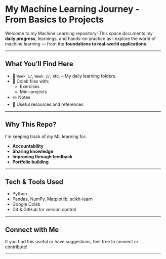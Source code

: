 # My Machine Learning Journey - From Basics to Projects

Welcome to my Machine Learning repository! 
This space documents my **daily progress**, learnings, and hands-on practice as I explore the world of machine learning — from the **foundations to real-world applications**.

---

##  What You’ll Find Here

- 📁 `Week 1/`, `Week 2/`, etc. – My daily learning folders.
- 📓 Colab files with:
  - Exercises
  - Mini-projects
- ✏️ Notes
- 🔗 Useful resources and references

---

##  Why This Repo?

I'm keeping track of my ML learning for:
- **Accountability**
- **Sharing knowledge**
- **Improving through feedback**
- **Portfolio building**

---

##  Tech & Tools Used

- Python 
- Pandas, NumPy, Matplotlib, scikit-learn
- Google Colab
- Git & GitHub for version control

---

##  Connect with Me

If you find this useful or have suggestions, feel free to connect or contribute!

---

